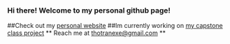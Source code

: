 ### Hi there! Welcome to my personal github page!
##Check out my [personal website](web.njit.edu/~tvt4/)
##Im currently working on [my capstone class project](github.com/alaachami/StudyUs)
** Reach me at thotranexe@gmail.com **

<!--
**thotranexe/thotranexe** is a ✨ _special_ ✨ repository because its `README.md` (this file) appears on your GitHub profile.

Here are some ideas to get you started:

- 🔭 I’m currently working on ...
- 🌱 I’m currently learning ...
- 👯 I’m looking to collaborate on ...
- 🤔 I’m looking for help with ...
- 💬 Ask me about ...
- 📫 How to reach me: ...
- 😄 Pronouns: ...
- ⚡ Fun fact: ...
-->
